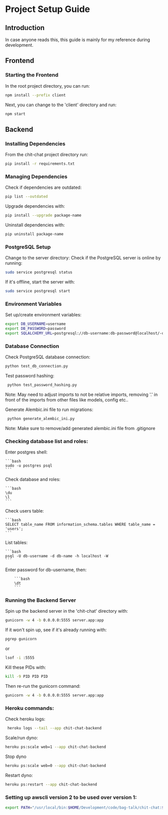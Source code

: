 # Project Setup Guide

## Introduction

In case anyone reads this, this guide is mainly for my reference during development.

## Frontend

### Starting the Frontend

In the root project directory, you can run:

```bash
npm install --prefix client
```

Next, you can change to the 'client' directory and run:

```bash
npm start
```







## Backend

### Installing Dependencies

From the chit-chat project directory run:

```bash
pip install -r requirements.txt
```

### Managing Dependencies

Check if dependencies are outdated:

```bash
pip list --outdated
```

Upgrade dependencies with:

```bash
pip install --upgrade package-name
```

Uninstall dependencies with:

```bash
pip uninstall package-name
```







### PostgreSQL Setup
Change to the server directory:
Check if the PostgreSQL server is online by running:

```bash
sudo service postgresql status
```

If it's offline, start the server with:

```bash
sudo service postgresql start
```






### Environment Variables

Set up/create environment variables:

```bash
export DB_USERNAME=username
export DB_PASSWORD=password
export SQLALCHEMY_URL=postgresql://db-username:db-password@localhost/-db-name
```







### Database Connection

Check PostgreSQL database connection:

```bash
python test_db_connection.py
```

Test password hashing:

```bash
 python test_password_hashing.py
 ```
Note: May need to adjust imports to not be relative imports, removing '.' in front of
the imports from other files like models, config etc..


Generate Alembic.ini file to run migrations:

```bash
 python generate_alembic_ini.py
 ```
Note: Make sure to remove/add generated alembic.ini file from .gitignore 






### Checking database list and roles:

Enter postgres shell:

    ```bash
    sudo -u postgres psql
    ```

Check database and roles:

    ```bash
    \du
    \l
    ```

Check users table:

    ```bash
    SELECT table_name FROM information_schema.tables WHERE table_name = 'users';
    ```

List tables:

    ```bash
    psql -U db-username -d db-name -h localhost -W
    ```

Enter password for db-username, then:

        ```bash
        \dt
        ```





### Running the Backend Server

Spin up the backend server in the 'chit-chat' directory with:

```bash
gunicorn -w 4 -b 0.0.0.0:5555 server.app:app
```

If it won't spin up, see if it's already running with:

```bash
pgrep gunicorn
```
or 
```bash
lsof -i :5555
```

Kill these PIDs with:

```bash
kill -9 PID PID PID
```

Then re-run the gunicorn command:

```bash
gunicorn -w 4 -b 0.0.0.0:5555 server.app:app
```







### Heroku commands:

Check heroku logs:

```bash
 heroku logs --tail --app chit-chat-backend
 ```

 Scale/run dyno:

 ```bash
 heroku ps:scale web=1 --app chit-chat-backend
 ```

Stop dyno

```bash
heroku ps:scale web=0 --app chit-chat-backend
```

Restart dyno:

```bash
heroku ps:restart --app chit-chat-backend
```






### Setting up awscli version 2 to be used over version 1:

```bash
export PATH="/usr/local/bin:$HOME/Development/code/bag-talk/chit-chat:$PATH"
```